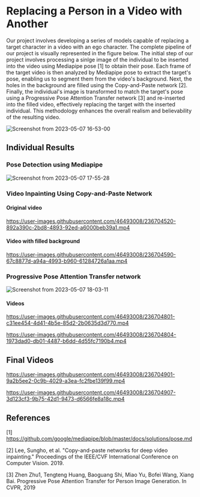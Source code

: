 # Replacing a Person in a Video with Another

Our project involves developing a series of models capable of replacing a target character in a video with an ego character. The complete pipeline of our project is visually represented in the figure below. The initial step of our project involves processing a sinlge image of the individual to be inserted into the video using Mediapipe pose [1] to obtain their pose. Each frame of the target video is then analyzed by Mediapipe pose to extract the target's pose, enabling us to segment them from the video's background. Next, the holes in the background are filled using the Copy-and-Paste network [2]. Finally, the individual's image is transformed to match the target's pose using a Progressive Pose Attention Transfer network [3] and re-inserted into the filled video, effectively replacing the target with the inserted individual. This methodology enhances the overall realism and believability of the resulting video.

![Screenshot from 2023-05-07 16-53-00](https://user-images.githubusercontent.com/46493008/236704286-b6472c68-10fa-4a1c-9ce6-0601f3d965a6.png)

## Individual Results

### Pose Detection using Mediapipe
![Screenshot from 2023-05-07 17-55-28](https://user-images.githubusercontent.com/46493008/236704398-0451c0ce-2380-494d-a9f7-6015a6dc67a8.png)

### Video Inpainting Using Copy-and-Paste Network

#### Original video
https://user-images.githubusercontent.com/46493008/236704520-892a390c-2bd8-4893-92ed-a6000beb39a1.mp4

#### Video with filled background
https://user-images.githubusercontent.com/46493008/236704590-67c8877d-a94a-4993-b960-61284726a1aa.mp4

### Progressive Pose Attention Transfer network
![Screenshot from 2023-05-07 18-03-11](https://user-images.githubusercontent.com/46493008/236704671-5b84d5bf-ca91-4855-8b74-1d0cbba6afde.png)

#### Videos
https://user-images.githubusercontent.com/46493008/236704801-c31ee454-4d41-4b5e-85d2-2b0635d3d770.mp4

https://user-images.githubusercontent.com/46493008/236704804-1973dad0-db01-4487-b6dd-4d55fc7190b4.mp4

## Final Videos
https://user-images.githubusercontent.com/46493008/236704901-9a2b5ee2-0c9b-4029-a3ea-fc2fbe139f99.mp4

https://user-images.githubusercontent.com/46493008/236704907-3d123cf3-9b75-42d1-9473-d6566fe8a18c.mp4

## References
[1] https://github.com/google/mediapipe/blob/master/docs/solutions/pose.md

[2] Lee, Sungho, et al. "Copy-and-paste networks for deep video inpainting." Proceedings of the IEEE/CVF International Conference on Computer Vision. 2019.

[3] Zhen Zhu1, Tengteng Huang, Baoguang Shi, Miao Yu, Bofei Wang, Xiang Bai. Progressive Pose Attention Transfer for Person Image Generation. In CVPR, 2019





